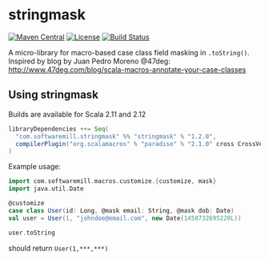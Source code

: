 stringmask
==========
[![Maven Central](https://maven-badges.herokuapp.com/maven-central/com.softwaremill.stringmask/stringmask_2.12/badge.svg)](https://maven-badges.herokuapp.com/maven-central/com.softwaremill.stringmask/stringmask_2.12)
[![License](https://img.shields.io/badge/License-Apache%202.0-blue.svg)](https://opensource.org/licenses/Apache-2.0)
[![Build Status](https://travis-ci.org/softwaremill/stringmask.svg?branch=master&style=flat)](https://travis-ci.org/softwaremill/stringmask)

A micro-library for macro-based case class field masking in `.toString()`.
Inspired by blog by Juan Pedro Moreno @47deg: http://www.47deg.com/blog/scala-macros-annotate-your-case-classes

## Using stringmask
Builds are available for Scala 2.11 and 2.12

````scala
libraryDependencies ++= Seq(
  "com.softwaremill.stringmask" %% "stringmask" % "1.2.0",
  compilerPlugin("org.scalamacros" % "paradise" % "2.1.0" cross CrossVersion.full)
)
````

Example usage:

````scala
import com.softwaremill.macros.customize.{customize, mask}
import java.util.Date

@customize
case class User(id: Long, @mask email: String, @mask dob: Date)
val user = User(1, "johndoe@email.com", new Date(1458732695220L))

user.toString
````

should return `User(1,***,***)`

